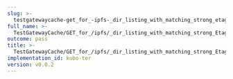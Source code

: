 ```yaml
---
slug: >-
  testgatewaycache-get_for_-ipfs-_dir_listing_with_matching_strong_etag_in_if-none-match_returns_304_not_modified
full_name: >-
  TestGatewayCache/GET_for_/ipfs/_dir_listing_with_matching_strong_Etag_in_If-None-Match_returns_304_Not_Modified
outcome: pass
title: >-
  TestGatewayCache/GET_for_/ipfs/_dir_listing_with_matching_strong_Etag_in_If-None-Match_returns_304_Not_Modified
implementation_id: kubo-ter
version: v0.0.2
---
```


